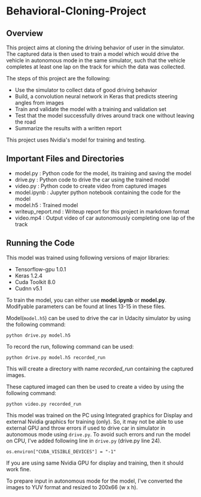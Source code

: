 # Behavioral-Cloning-Project

## Overview
This project aims at cloning the driving behavior of user in the simulator. The captured data is then used to train a model which would drive the vehicle in autonomous mode in the same simulator, such that the vehicle completes at least one lap on the track for which the data was collected.

The steps of this project are the following:

* Use the simulator to collect data of good driving behavior
* Build, a convolution neural network in Keras that predicts steering angles from images
* Train and validate the model with a training and validation set
* Test that the model successfully drives around track one without leaving the road
* Summarize the results with a written report

This project uses Nvidia's model for training and testing.

## Important Files and Directories
* model.py    : Python code for the model, its training and saving the model
* drive.py    : Python code to drive the car using the trained model
* video.py    : Python code to create video from captured images
* model.ipynb : Jupyter python notebook containing the code for the model
* model.h5    : Trained model
* writeup_report.md : Writeup report for this project in markdown format
* video.mp4   : Output video of car autonomously completing one lap of the track

## Running the Code
This model was trained using following versions of major libraries:

* Tensorflow-gpu 1.0.1
* Keras 1.2.4
* Cuda Toolkit 8.0
* Cudnn v5.1

To train the model, you can either use __model.ipynb__ or __model.py__. Modifyable parameters can be found at lines 13-15 in these files.

Model(`model.h5`) can be used to drive the car in Udacity simulator by using the following command:

    python drive.py model.h5

To record the run, following command can be used:

    python drive.py model.h5 recorded_run

This will create a directory with name _recorded\_run_ containing the captured images.

These captured imaged can then be used to create a video by using the following command:

    python video.py recorded_run

This model was trained on the PC using Integrated graphics for Display and external Nvidia graphics for training (only). So, it may not be able to use external GPU and throw errors if used to drive car in simulator in autonomous mode using `drive.py`. To avoid such errors and run the model on CPU, I've added following line in `drive.py` (drive.py line 24).

    os.environ["CUDA_VISIBLE_DEVICES"] = "-1"

If you are using same Nvidia GPU for display and training, then it should work fine.

To prepare input in autonomous mode for the model, I've converted the images to YUV format and resized to 200x66 (w x h).

